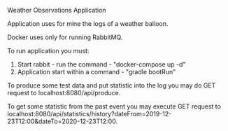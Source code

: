 Weather Observations Application

Application uses for mine the logs of a weather balloon.

Docker uses only for running RabbitMQ.

To run application you must:
1. Start rabbit - run the command -  "docker-compose up -d"
2. Application start within a command - "gradle bootRun"

To produce some test data and put statistic into the log you may do GET request to localhost:8080/api/produce.

To get some statistic from the past event you may execute  GET request to localhost:8080/api/statistics/history?dateFrom=2019-12-23T12:00&dateTo=2020-12-23T12:00.
